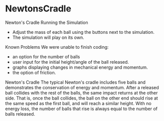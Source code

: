 # NewtonsCradle
Newton's Cradle
Running the Simulation
- Adjust the mass of each ball using the buttons next to the simulation.
- The simulation will play on its own.

Known Problems
We were unable to finish coding:
- an option for the number of balls 
- user input for the initial height/angle of the ball released.
- graphs displaying changes in mechanical energy and momentum.
- the option of friction.

Newton's Cradle
The typical Newton's cradle includes five balls and demonstrates the conservation of energy and momentum. After a released ball collides with the rest of the balls, the same impact returns at the other side. That is, once the ball collides, the ball on the other end should rise at the same speed as the first ball, and will reach a similar height. With no energy loss, the number of balls that rise is always equal to the number of balls released.
